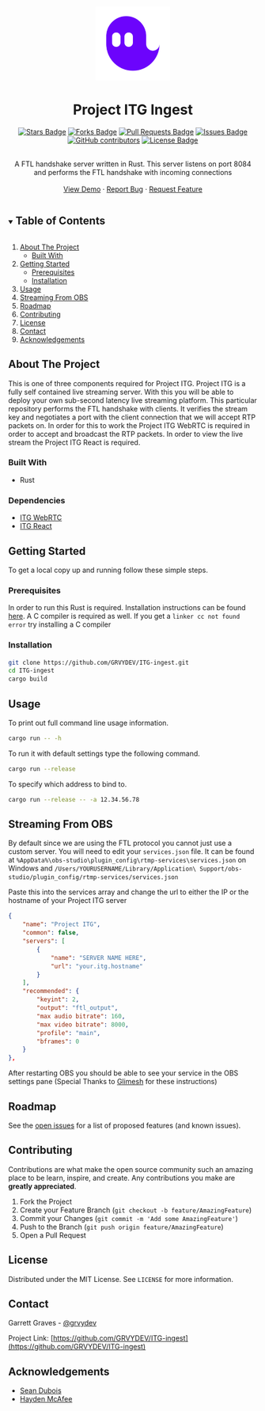 <p align="center">
<a  href="https://github.com/GRVYDEV/ITG-ingest">
    <img src="images/itglogo.svg" alt="Logo" width="150" height="150">
</a>
</p>
  <h1 align="center">Project ITG Ingest</h1>
<div align="center">
  <a href="https://github.com/GRVYDEV/ITG-ingest/stargazers"><img src="https://img.shields.io/github/stars/GRVYDEV/ITG-ingest" alt="Stars Badge"/></a>
<a href="https://github.com/GRVYDEV/ITG-ingest/network/members"><img src="https://img.shields.io/github/forks/GRVYDEV/ITG-ingest" alt="Forks Badge"/></a>
<a href="https://github.com/GRVYDEV/ITG-ingest/pulls"><img src="https://img.shields.io/github/issues-pr/GRVYDEV/ITG-ingest" alt="Pull Requests Badge"/></a>
<a href="https://github.com/GRVYDEV/ITG-ingest/issues"><img src="https://img.shields.io/github/issues/GRVYDEV/ITG-ingest" alt="Issues Badge"/></a>
<a href="https://github.com/GRVYDEV/ITG-ingest/graphs/contributors"><img alt="GitHub contributors" src="https://img.shields.io/github/contributors/GRVYDEV/ITG-ingest?color=2b9348"></a>
<a href="https://github.com/GRVYDEV/ITG-ingest/blob/master/LICENSE"><img src="https://img.shields.io/github/license/GRVYDEV/ITG-ingest?color=2b9348" alt="License Badge"/></a>
</div>
<br />
<p align="center">
  <p align="center">
    A FTL handshake server written in Rust. This server listens on port 8084 and performs the FTL handshake with incoming connections
    <!-- <br /> -->
    <!-- <a href="https://github.com/GRVYDEV/ITG-ingest"><strong>Explore the docs »</strong></a> -->
    <br />
    <br />
    <a href="https://youtu.be/Dzin4_A8RDs">View Demo</a>
    ·
    <a href="https://github.com/GRVYDEV/ITG-ingest/issues">Report Bug</a>
    ·
    <a href="https://github.com/GRVYDEV/ITG-ingest/issues">Request Feature</a>
  </p>
</p>

<!-- TABLE OF CONTENTS -->
<details open="open">
  <summary><h2 style="display: inline-block">Table of Contents</h2></summary>
  <ol>
    <li>
      <a href="#about-the-project">About The Project</a>
      <ul>
        <li><a href="#built-with">Built With</a></li>
      </ul>
    </li>
    <li>
      <a href="#getting-started">Getting Started</a>
      <ul>
        <li><a href="#prerequisites">Prerequisites</a></li>
        <li><a href="#installation">Installation</a></li>
      </ul>
    </li>
    <li><a href="#usage">Usage</a></li>
    <li><a href="#streaming-from-obs">Streaming From OBS</a></li>
    <li><a href="#roadmap">Roadmap</a></li>
    <li><a href="#contributing">Contributing</a></li>
    <li><a href="#license">License</a></li>
    <li><a href="#contact">Contact</a></li>
    <li><a href="#acknowledgements">Acknowledgements</a></li>
  </ol>
</details>

<!-- ABOUT THE PROJECT -->

## About The Project

<!-- [![Product Name Screen Shot][product-screenshot]](https://example.com) -->

This is one of three components required for Project ITG. Project ITG is a fully self contained live streaming server. With this you will be able to deploy your own sub-second latency live streaming platform. This particular repository performs the FTL handshake with clients. It verifies the stream key and negotiates a port with the client connection that we will accept RTP packets on. In order for this to work the Project ITG WebRTC is required in order to accept and broadcast the RTP packets. In order to view the live stream the Project ITG React is required.

### Built With

- Rust

### Dependencies

- [ITG WebRTC](https://github.com/GRVYDEV/ITG-webrtc)
- [ITG React](https://github.com/GRVYDEV/ITG-react)

<!-- GETTING STARTED -->

## Getting Started

To get a local copy up and running follow these simple steps.

### Prerequisites

In order to run this Rust is required. Installation instructions can be found <a href="https://www.rust-lang.org/tools/install">here</a>. A C compiler is required as well. If you get a `linker cc not found error` try installing a C compiler

### Installation

```sh
git clone https://github.com/GRVYDEV/ITG-ingest.git
cd ITG-ingest
cargo build
```

<!-- USAGE EXAMPLES -->

## Usage
To print out full command line usage information.

```sh
cargo run -- -h
```

To run it with default settings type the following command. 

```sh
cargo run --release
```

To specify which address to bind to.

```sh
cargo run --release -- -a 12.34.56.78
```

<!-- _For more examples, please refer to the [Documentation](https://example.com)_ -->


## Streaming From OBS

By default since we are using the FTL protocol you cannot just use a custom server. You will need to edit your `services.json` file. It can be found at `%AppData%\obs-studio\plugin_config\rtmp-services\services.json` on Windows and `/Users/YOURUSERNAME/Library/Application\ Support/obs-studio/plugin_config/rtmp-services/services.json`

Paste this into the services array and change the url to either the IP or the hostname of your Project ITG server
```json
{
    "name": "Project ITG",
    "common": false,
    "servers": [
        {
            "name": "SERVER NAME HERE",
            "url": "your.itg.hostname"
        }
    ],
    "recommended": {
        "keyint": 2,
        "output": "ftl_output",
        "max audio bitrate": 160,
        "max video bitrate": 8000,
        "profile": "main",
        "bframes": 0
    }
},
```

After restarting OBS you should be able to see your service in the OBS settings pane
(Special Thanks to [Glimesh](https://github.com/Glimesh) for these instructions)




<!-- ROADMAP -->

## Roadmap

See the [open issues](https://github.com/GRVYDEV/ITG-ingest/issues) for a list of proposed features (and known issues).

<!-- CONTRIBUTING -->

## Contributing

Contributions are what make the open source community such an amazing place to be learn, inspire, and create. Any contributions you make are **greatly appreciated**.

1. Fork the Project
2. Create your Feature Branch (`git checkout -b feature/AmazingFeature`)
3. Commit your Changes (`git commit -m 'Add some AmazingFeature'`)
4. Push to the Branch (`git push origin feature/AmazingFeature`)
5. Open a Pull Request

<!-- LICENSE -->

## License

Distributed under the MIT License. See `LICENSE` for more information.

<!-- CONTACT -->

## Contact

Garrett Graves - [@grvydev](https://twitter.com/grvydev)

Project Link: [https://github.com/GRVYDEV/ITG-ingest](https://github.com/GRVYDEV/ITG-ingest)

<!-- ACKNOWLEDGEMENTS -->

## Acknowledgements

- [Sean Dubois](https://github.com/Sean-Der)
- [Hayden McAfee](https://github.com/haydenmc)


<!-- MARKDOWN LINKS & IMAGES -->
<!-- https://www.markdownguide.org/basic-syntax/#reference-style-links -->


